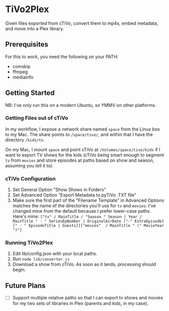 # TiVo2Plex

Given files exported from cTiVo, convert them to mp4s, embed metadata, and move into a Plex library.

## Prerequisites

For this to work, you need the following on your PATH:

* comskip
* ffmpeg
* mediainfo

## Getting Started

NB: I've only run this on a modern Ubuntu, so YMMV on other platforms.

### Getting Files out of cTiVo

In my workflow, I expose a network share named `space` from the Linux box to my Mac.  The share points to `/space/tivo/`, and within that I have the directory `/kids/tv`.

On my Mac, I mount `space` and point cTiVo at `/Volumes/space/tivo/kids` if I want to export TV shows for the kids (cTiVo being smart enough to segment `tv` from `movies` and store episodes at paths based on show and season, assuming you tell it to).

### cTiVo Configuration

1. Set General Option "Show Shows in Folders"
2. Set Advanced Option "Export Metadata to pyTiVo .TXT file"
3. Make sure the first part of the "Filename Template" in Advanced Options matches the name of the directories you'll use for `tv` and `movies`.  I've changed mine from the default because I prefer lower-case paths.  Here's mine: `["tv" / MainTitle / "Season " Season | Year / MainTitle " - " SeriesEpNumber | OriginalAirDate ["-" ExtraEpisode][" - " EpisodeTitle | Guests]]["movies"  / MainTitle " (" MovieYear ")"]`

### Running TiVo2Plex

1. Edit lib/config.json with your local paths.
2. Run `node lib/converter.js`
3. Download a show from cTiVo.  As soon as it lands, processing should begin.

## Future Plans

- [ ] Support multiple relative paths so that I can export tv shows and movies for my two sets of libraries in Plex (parents and kids, in my case).
